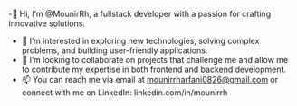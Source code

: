 -👋 Hi, I’m @MounirRh, a fullstack developer with a passion for crafting innovative solutions.
- 👀 I’m interested in exploring new technologies, solving complex problems, and building user-friendly applications.
- 💞️ I’m looking to collaborate on projects that challenge me and allow me to contribute my expertise in both frontend and backend development.
- 📫 You can reach me via email at mounirrharfani0826@gmail.com or connect with me on LinkedIn: linkedin.com/in/mounirrh


<!---
MounirRh/MounirRh is a ✨ special ✨ repository because its `README.md` (this file) appears on your GitHub profile.
You can click the Preview link to take a look at your changes.
--->
